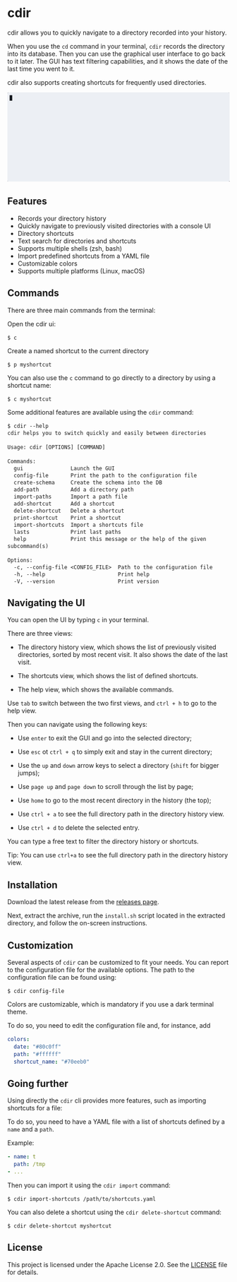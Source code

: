 # cdir

cdir allows you to quickly navigate to a directory recorded into your history.

When you use the `cd` command in your terminal, `cdir` records the directory into its database.
Then you can use the graphical user interface to go back to it later.
The GUI has text filtering capabilities, and it shows the date of the last time you went to it.

cdir also supports creating shortcuts for frequently used directories.

<p align="center">
  <img src="doc/demo.gif" alt="animated" />
</p>

## Features

* Records your directory history
* Quickly navigate to previously visited directories with a console UI
* Directory shortcuts
* Text search for directories and shortcuts
* Supports multiple shells (zsh, bash)
* Import predefined shortcuts from a YAML file
* Customizable colors
* Supports multiple platforms (Linux, macOS)

## Commands

There are three main commands from the terminal:

Open the cdir ui:

```
$ c
```

Create a named shortcut to the current directory

```
$ p myshortcut
```

You can also use the `c` command to go directly to a directory by using a shortcut name:

```
$ c myshortcut
```

Some additional features are available using the `cdir` command:

```
$ cdir --help
cdir helps you to switch quickly and easily between directories

Usage: cdir [OPTIONS] [COMMAND]

Commands:
  gui               Launch the GUI
  config-file       Print the path to the configuration file
  create-schema     Create the schema into the DB
  add-path          Add a directory path
  import-paths      Import a path file
  add-shortcut      Add a shortcut
  delete-shortcut   Delete a shortcut
  print-shortcut    Print a shortcut
  import-shortcuts  Import a shortcuts file
  lasts             Print last paths
  help              Print this message or the help of the given subcommand(s)

Options:
  -c, --config-file <CONFIG_FILE>  Path to the configuration file
  -h, --help                       Print help
  -V, --version                    Print version
```

## Navigating the UI

You can open the UI by typing `c` in your terminal.

There are three views:

* The directory history view, which shows the list of previously visited directories, sorted by most recent visit. It
  also shows the date of the last visit.

* The shortcuts view, which shows the list of defined shortcuts.

* The help view, which shows the available commands.

Use `tab` to switch between the two first views, and `ctrl + h` to go to the help view.

Then you can navigate using the following keys:

* Use `enter` to exit the GUI and go into the selected directory;

* Use `esc` ot `ctrl + q` to simply exit and stay in the current directory;

* Use the `up` and `down` arrow keys to select a directory (`shift` for bigger jumps);

* Use `page up` and `page down` to scroll through the list by page;

* Use `home` to go to the most recent directory in the history (the top);

* Use `ctrl + a` to see the full directory path in the directory history view.

* Use `ctrl + d` to delete the selected entry.

You can type a free text to filter the directory history or shortcuts.

Tip: You can use `ctrl+a` to see the full directory path in the directory history view.

## Installation

Download the latest release from the [releases page](https://github.com/to_define/cdir/releases).

Next, extract the archive, run the `install.sh` script located in the extracted directory, and follow the on-screen
instructions.

## Customization

Several aspects of `cdir` can be customized to fit your needs.
You can report to the configuration file for the available options.
The path to the configuration file can be found using:

```aiignore
$ cdir config-file
```

Colors are customizable, which is mandatory if you use a dark terminal theme.

To do so, you need to edit the configuration file and, for instance, add

```yaml
colors:
  date: "#80c0ff"
  path: "#ffffff"
  shortcut_name: "#70eeb0"
```

## Going further

Using directly the `cdir` cli provides more features, such as importing shortcuts for a file:

To do so, you need to have a YAML file with a list of shortcuts defined by a `name` and a `path`.

Example:

```yaml
- name: t
  path: /tmp
- ...
```

Then you can import it using the `cdir import` command:

```
$ cdir import-shortcuts /path/to/shortcuts.yaml
```

You can also delete a shortcut using the `cdir delete-shortcut` command:

```
$ cdir delete-shortcut myshortcut
```

## License

This project is licensed under the Apache License 2.0.
See the [LICENSE](LICENSE) file for details.